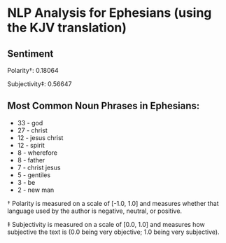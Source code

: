 # NLP Analysis for Ephesians (using the KJV translation)

## Sentiment

Polarity†: 0.18064

Subjectivity‡: 0.56647

## Most Common Noun Phrases in Ephesians:

 * 33	-  god
 * 27	-  christ
 * 12	-  jesus christ
 * 12	-  spirit
 * 8	-  wherefore
 * 8	-  father
 * 7	-  christ jesus
 * 5	-  gentiles
 * 3	-  be
 * 2	-  new man


† Polarity is measured on a scale of [-1.0, 1.0] and measures whether that language used by the author is negative, neutral, or positive.

‡ Subjectivity is measured on a scale of [0.0, 1.0] and measures how subjective the text is (0.0 being very objective; 1.0 being very subjective).
